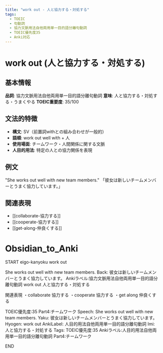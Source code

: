 ```yaml
---
title: "work out - 人と協力する・対処する"
tags:
  - TOEIC
  - 句動詞
  - 協力文脈用法自他両用単一目的語分離句動詞
  - TOEIC優先度35
  - Anki対応
---
```


# work out (人と協力する・対処する)

## 基本情報
**品詞**: 協力文脈用法自他両用単一目的語分離句動詞
**意味**: 人と協力する・対処する・うまくやる
**TOEIC重要度**: 35/100

## 文法的特徴
- **構文**: SV（前置詞withとの組み合わせが一般的）
- **語順**: work out well with + 人
- **使用場面**: チームワーク・人間関係に関する文脈
- **人目的用法**: 特定の人との協力関係を表現

## 例文
"She works out well with new team members."
「彼女は新しいチームメンバーとうまく協力しています。」

## 関連表現
- [[collaborate-協力する]]
- [[cooperate-協力する]]
- [[get-along-仲良くする]]

# Obsidian_to_Anki
START
eigo-kanyoku
work out

She works out well with new team members.
Back: 
彼女は新しいチームメンバーとうまく協力しています。
Ankiラベル:協力文脈用法自他両用単一目的語分離句動詞
work out
人と協力する・対処する

関連表現
・collaborate 協力する
・cooperate 協力する
・get along 仲良くする

TOEIC優先度:35
Part4:チームワーク
Speech: She works out well with new team members.
Yaku: 彼女は新しいチームメンバーとうまく協力しています。
Hyogen: work out
AnkiLabel: 人目的用法自他両用単一目的語分離句動詞
Imi: 人と協力する・対処する
Tags: TOEIC優先度:35 Ankiラベル:人目的用法自他両用単一目的語分離句動詞 Part4:チームワーク
<!--ID: 1753084193250-->
END 